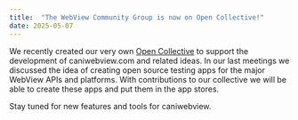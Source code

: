 ```yaml
---
title:  "The WebView Community Group is now on Open Collective!"
date: 2025-05-07
---
```


We recently created our very own [Open Collective](https://opencollective.com/webview-cg) to support the development of caniwebview.com and related ideas. In our last meetings we discussed the idea of creating open source testing apps for the major WebView APIs and platforms. With contributions to our collective we will be able to create these apps and put them in the app stores.

Stay tuned for new features and tools for caniwebview.

